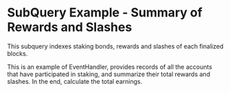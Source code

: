 # SubQuery Example - Summary of Rewards and Slashes

This subquery indexes staking bonds, rewards and slashes of each finalized blocks.

This is an example of EventHandler, provides records of all the accounts that have participated in staking, and summarize their total rewards and slashes. In the end, calculate the total earnings.
